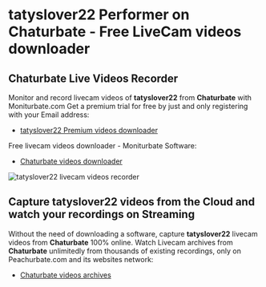 # tatyslover22 Performer on Chaturbate - Free LiveCam videos downloader

## Chaturbate Live Videos Recorder

Monitor and record livecam videos of **tatyslover22** from **Chaturbate** with Moniturbate.com
Get a premium trial for free by just and only registering with your Email address:
* [tatyslover22 Premium videos downloader](https://moniturbate.com/request-demo-licence-key.html)

Free livecam videos downloader - Moniturbate Software:
* [Chaturbate videos downloader](https://moniturbate.com/moniturbate-download-software.html)

![tatyslover22 livecam videos recorder](https://peachurnet.com/templates/moniturbate-software.png)


## Capture tatyslover22 videos from the Cloud and watch your recordings on Streaming

Without the need of downloading a software, capture **tatyslover22** livecam videos from **Chaturbate** 100% online.
Watch Livecam archives from **Chaturbate** unlimitedly from thousands of existing recordings, only on Peachurbate.com and its websites network:
* [Chaturbate videos archives](https://peachurnet.com/)
